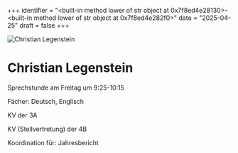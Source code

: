 
+++
identifier = "<built-in method lower of str object at 0x7f8ed4e28130>-<built-in method lower of str object at 0x7f8ed4e282f0>"
date = "2025-04-25"
draft = false
+++

<div class="row">
<div class="column">
<img src="/images/personal/Legenstein.jpg" alt="Christian Legenstein"> 
</div>
<div class="column">

# Christian Legenstein

Sprechstunde am Freitag um 9:25-10:15

Fächer: Deutsch,  Englisch

KV der 3A

KV (Stellvertretung) der 4B







Koordination für: Jahresbericht

</div>
</div> 


